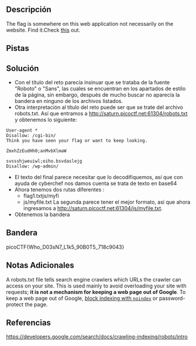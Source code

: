## Descripción
The flag is somewhere on this web application not necessarily on the website. Find it.Check [this](http://saturn.picoctf.net:61304/) out.

## Pistas 

## Solución
- Con el título del reto parecía insinuar que se trataba de la fuente "Roboto" o "Sans", las cuales se encuentran en los apartados de estilo de la página, sin embargo, después de mucho buscar no aparecía la bandera en ninguno de los archivos listados.
- Otra interpretación al título del reto puede ser que se trate del archivo robots.txt. Así que entramos a  http://saturn.picoctf.net:61304/robots.txt y obtenemos lo siguiente:
```
User-agent *
Disallow: /cgi-bin/
Think you have seen your flag or want to keep looking.

ZmxhZzEudHh0;anMvbXlmaW

svssshjweuiwl;oiho.bsvdaslejg
Disallow: /wp-admin/
```

- El texto del final parece necesitar que lo decodifiquemos, así que con ayuda de cyberchef nos damos cuenta se trata de texto en base64
- Ahora tenemos dos rutas diferentes :
	- flag1.txtjs/myfi
	- js/myfile.txt
La segunda parece tener el mejor formato, así que ahora ingresamos a http://saturn.picoctf.net:61304/js/myfile.txt.
- Obtenemos la bandera
## Bandera
picoCTF{Who_D03sN7_L1k5_90B0T5_718c9043}

## Notas Adicionales
A robots.txt file tells search engine crawlers which URLs the crawler can access on your site. This is used mainly to avoid overloading your site with requests; **it is not a mechanism for keeping a web page out of Google**. To keep a web page out of Google, [block indexing with `noindex`](https://developers.google.com/search/docs/crawling-indexing/block-indexing) or password-protect the page.

## Referencias
https://developers.google.com/search/docs/crawling-indexing/robots/intro